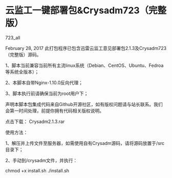 # 云监工一键部署包&Crysadm723（完整版）
723_all

February 28, 2017 
此打包程序已包含迅雷云监工意见部署包2.1.3及Crysadm723（完整版）源码。

1、脚本当前兼容当前所有主流linux系统（Debian、CentOS、Ubuntu、Fedroa等系统全版本）；

2、本脚本自带Nginx-1.10.0反向代理；

3、脚本执行前请确保当前为root用户下；


声明本脚本包集成代码来自Github开源社区，如有版权问题请与站长联系。我们会第一时间处理，前提你拥有代码相关版权说明。

点击下载：
Crysadm2.1.3.rar

使用方法：

1、解压并上传文件至服务器，如需使用自有Crysadm源码，请将源码放置于/src目录下；

2、手动到/crysadm文件，并执行：


chmod +x install.sh
./install.sh

